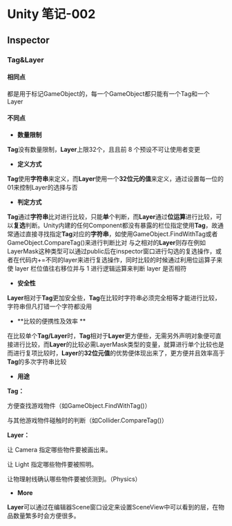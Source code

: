 # Unity 笔记-002

## Inspector

### Tag&Layer

#### 相同点

都是用于标记GameObject的，每一个GameObject都只能有一个Tag和一个Layer

#### 不同点

- **数量限制**

**Tag**没有数量限制，**Layer**上限32个，且且前 8 个预设不可让使用者变更

- **定义方式**

**Tag**使用**字符串**来定义，而**Layer**使用一个**32位元的值**来定义，通过设置每一位的01来控制Layer的选择与否

- **判定方式**

**Tag**通过**字符串**比对进行比较，只能**单**个判断，而**Layer**通过**位运算**进行比较，可以**复选**判断。Unity内建的任何Component都没有暴露的栏位指定使用**Tag**，故通常通过直接寻找指定**Tag**对应的**字符串**，如使用GameObject.FindWithTag或者GameObject.CompareTag()来进行判断比对
与之相对的**Layer**则存在例如LayerMask这种类型可以通过public后在inspector窗口进行勾选的复选操作，或者在代码内+=不同的layer来进行复选操作，同时比较的时候通过利用位运算子来使 layer 栏位值往右移位并与 1 进行逻辑运算来判断 layer 是否相符

- **安全性**

**Layer**相对于**Tag**更加安全些，**Tag**在比较时字符串必须完全相等才能进行比较，字符串但凡打错一个字符都没用

- **比较的便携性及效率 **

在比较单个**Tag/Layer**时，**Tag**相对于**Layer**更方便些，无需另外声明对象便可直接进行比较，而**Layer**的比较必需LayerMask类型的变量，就算进行单个比较也是
而进行复项比较时，**Layer**的**32位元值**的优势便体现出来了，更方便并且效率高于**Tag**的多次字符串比较

- **用途**

**Tag：**

方便查找游戏物件（如GameObject.FindWithTag()）

与其他游戏物件碰触时的判断（如Collider.CompareTag()）

**Layer：**

让 Camera 指定哪些物件要被画出来。

让 Light 指定哪些物件要被照明。

让物理射线确认哪些物件要被侦测到。（Physics）

- **More**

**Layer**可以通过在编辑器Scene窗口设定来设置SceneView中可以看到的层，在物品数量繁多时会方便很多。
